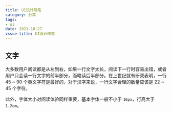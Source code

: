 ```yaml
---
title: UI设计随笔
category: 分享
tags:
- ui
date: 2021-10-27
vssue-title: UI设计随笔
---
```


## 文字

大多数用户阅读都是从左到右，如果一行文字太长，阅读下一行时容易出错，或者用户只会读一行文字的前半部分，而略读后半部分。在上世纪就有研究表明，一行 45 ~ 90 个英文字符是最好的，对于汉字来说，一行文字合理的数量应该是 22 ~ 45 个字符。

此外，字体大小对阅读体验同样重要，基本字体一般不小于 `16px`，行高大于 `1.2em`。

